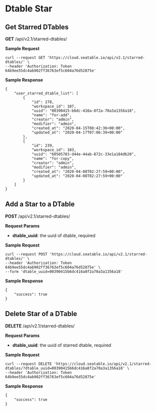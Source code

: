 # Dtable Star

## Get Starred DTables

**GET** /api/v2.1/starred-dtables/

**Sample Request**

```
curl --request GET 'https://cloud.seatable.io/api/v2.1/starred-dtables/' \
--header 'Authorization: Token 64b9ee55dc4ab902ff36763ef5c604a76d52875e'

```

**Sample Response**

```
{
    "user_starred_dtable_list": [
        {
            "id": 278,
            "workspace_id": 107,
            "uuid": "00390415-b6dc-416a-8f2a-70a3a1356a18",
            "name": "for-add",
            "creator": "admin",
            "modifier": "admin",
            "created_at": "2020-04-15T08:42:36+00:00",
            "updated_at": "2020-04-17T07:06:39+00:00"
        },
        {
            "id": 239,
            "workspace_id": 103,
            "uuid": "60505783-d44e-44ab-872c-33e1a184db20",
            "name": "for-copy",
            "creator": "admin",
            "modifier": "admin",
            "created_at": "2020-04-08T02:27:59+00:00",
            "updated_at": "2020-04-08T02:27:59+00:00"
        }
    ]
}

```

## Add a Star to a DTable

**POST** /api/v2.1/starred-dtables/

**Request Params**

* **dtable_uuid**: the uuid of dtable, required

**Sample Request**

```
curl --request POST 'https://cloud.seatable.io/api/v2.1/starred-dtables/' \
--header 'Authorization: Token 64b9ee55dc4ab902ff36763ef5c604a76d52875e' \
--form 'dtable_uuid=00390415b6dc416a8f2a70a3a1356a18'

```

**Sample Response**

```
{
    "success": true
}

```

## Delete Star of a DTable

 **DELETE** /api/v2.1/starred-dtables/

**Request Params**

* **dtable_uuid**: the uuid of starred dtable, required

**Sample Request**

```
curl --request DELETE 'https://cloud.seatable.io/api/v2.1/starred-dtables/?dtable_uuid=00390415b6dc416a8f2a70a3a1356a18' \
--header 'Authorization: Token 64b9ee55dc4ab902ff36763ef5c604a76d52875e'

```

**Sample Response**

```
{
    "success": true
}

```




